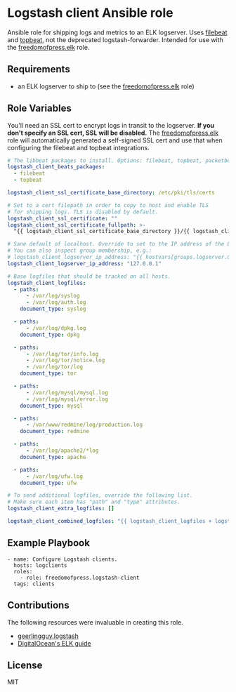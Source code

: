 # Logstash client Ansible role
Ansible role for shipping logs and metrics to an ELK logserver.
Uses [filebeat] and [topbeat], not the deprecated logstash-forwarder.
Intended for use with the [freedomofpress.elk] role.

Requirements
------------
* an ELK logserver to ship to (see the [freedomofpress.elk] role)

Role Variables
--------------
You'll need an SSL cert to encrypt logs in transit to the logserver.
**If you don't specify an SSL cert, SSL will be disabled.**
The [freedomofpress.elk] role will automatically generated a self-signed
SSL cert and use that when configuring the filebeat and topbeat integrations.

```yaml
# The libbeat packages to install. Options: filebeat, topbeat, packetbeat.
logstash_client_beats_packages:
  - filebeat
  - topbeat

logstash_client_ssl_certificate_base_directory: /etc/pki/tls/certs

# Set to a cert filepath in order to copy to host and enable TLS
# for shipping logs. TLS is disabled by default.
logstash_client_ssl_certificate: ""
logstash_client_ssl_certificate_fullpath: >-
  "{{ logstash_client_ssl_certificate_base_directory }}/{{ logstash_client_ssl_certificate | basename }}"

# Sane default of localhost. Override to set to the IP address of the Logstash server.
# You can also inspect group membership, e.g.:
# logstash_client_logserver_ip_address: "{{ hostvars[groups.logserver.0].ansible_default_ipv4.address }}"
logstash_client_logserver_ip_address: "127.0.0.1"

# Base logfiles that should be tracked on all hosts.
logstash_client_logfiles:
  - paths:
      - /var/log/syslog
      - /var/log/auth.log
    document_type: syslog

  - paths:
      - /var/log/dpkg.log
    document_type: dpkg

  - paths:
      - /var/log/tor/info.log
      - /var/log/tor/notice.log
      - /var/log/tor/log
    document_type: tor

  - paths:
      - /var/log/mysql/mysql.log
      - /var/log/mysql/error.log
    document_type: mysql

  - paths:
      - /var/www/redmine/log/production.log
    document_type: redmine

  - paths:
      - /var/log/apache2/*log
    document_type: apache

  - paths:
      - /var/log/ufw.log
    document_type: ufw

# To send additional logfiles, override the following list.
# Make sure each item has "path" and "type" attributes.
logstash_client_extra_logfiles: []

logstash_client_combined_logfiles: "{{ logstash_client_logfiles + logstash_client_extra_logfiles }}"
```

Example Playbook
----------------

```
- name: Configure Logstash clients.
  hosts: logclients
  roles:
    - role: freedomofpress.logstash-client
  tags: clients
```

Contributions
-------------
The following resources were invaluable in creating this role.

* [geerlingguy.logstash](https://github.com/geerlingguy/ansible-role-logstash)
* [DigitalOcean's ELK guide](https://www.digitalocean.com/community/tutorials/how-to-install-elasticsearch-logstash-and-kibana-4-on-ubuntu-14-04)

License
-------

MIT

[freedomofpress.elk]: https://github.com/freedomofpress/ansible-role-elk
[filebeat]: https://www.elastic.co/guide/en/beats/filebeat/current/filebeat-overview.html
[topbeat]: https://www.elastic.co/guide/en/beats/topbeat/current/_overview.html
